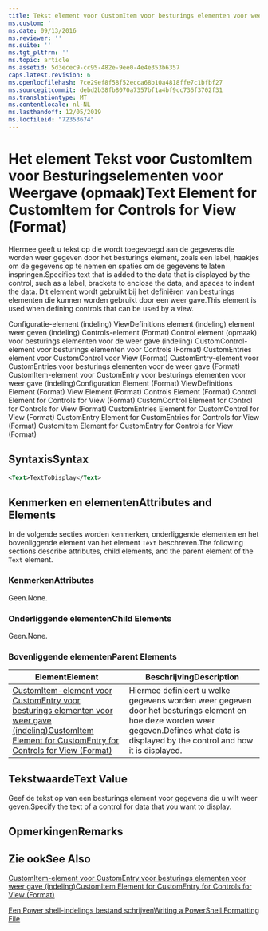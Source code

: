 ```yaml
---
title: Tekst element voor CustomItem voor besturings elementen voor weer gave (indeling) | Microsoft Docs
ms.custom: ''
ms.date: 09/13/2016
ms.reviewer: ''
ms.suite: ''
ms.tgt_pltfrm: ''
ms.topic: article
ms.assetid: 5d3ecec9-cc95-482e-9ee0-4e4e353b6357
caps.latest.revision: 6
ms.openlocfilehash: 7ce29ef8f58f52ecca68b10a4818ffe7c1bfbf27
ms.sourcegitcommit: debd2b38fb8070a7357bf1a4bf9cc736f3702f31
ms.translationtype: MT
ms.contentlocale: nl-NL
ms.lasthandoff: 12/05/2019
ms.locfileid: "72353674"
---
```

# <a name="text-element-for-customitem-for-controls-for-view-format"></a><span data-ttu-id="1477b-102">Het element Tekst voor CustomItem voor Besturingselementen voor Weergave (opmaak)</span><span class="sxs-lookup"><span data-stu-id="1477b-102">Text Element for CustomItem for Controls for View (Format)</span></span>

<span data-ttu-id="1477b-103">Hiermee geeft u tekst op die wordt toegevoegd aan de gegevens die worden weer gegeven door het besturings element, zoals een label, haakjes om de gegevens op te nemen en spaties om de gegevens te laten inspringen.</span><span class="sxs-lookup"><span data-stu-id="1477b-103">Specifies text that is added to the data that is displayed by the control, such as a label, brackets to enclose the data, and spaces to indent the data.</span></span> <span data-ttu-id="1477b-104">Dit element wordt gebruikt bij het definiëren van besturings elementen die kunnen worden gebruikt door een weer gave.</span><span class="sxs-lookup"><span data-stu-id="1477b-104">This element is used when defining controls that can be used by a view.</span></span>

<span data-ttu-id="1477b-105">Configuratie-element (indeling) ViewDefinitions element (indeling) element weer geven (indeling) Controls-element (Format) Control element (opmaak) voor besturings elementen voor de weer gave (indeling) CustomControl-element voor besturings elementen voor Controls (Format) CustomEntries element voor CustomControl voor View (Format) CustomEntry-element voor CustomEntries voor besturings elementen voor de weer gave (Format) CustomItem-element voor CustomEntry voor besturings elementen voor weer gave (indeling)</span><span class="sxs-lookup"><span data-stu-id="1477b-105">Configuration Element (Format) ViewDefinitions Element (Format) View Element (Format) Controls Element (Format) Control Element for Controls for View (Format) CustomControl Element for Control for Controls for View (Format) CustomEntries Element for CustomControl for View (Format) CustomEntry Element for CustomEntries for Controls for View (Format) CustomItem Element for CustomEntry for Controls for View (Format)</span></span>

## <a name="syntax"></a><span data-ttu-id="1477b-106">Syntaxis</span><span class="sxs-lookup"><span data-stu-id="1477b-106">Syntax</span></span>

```xml
<Text>TextToDisplay</Text>
```

## <a name="attributes-and-elements"></a><span data-ttu-id="1477b-107">Kenmerken en elementen</span><span class="sxs-lookup"><span data-stu-id="1477b-107">Attributes and Elements</span></span>

<span data-ttu-id="1477b-108">In de volgende secties worden kenmerken, onderliggende elementen en het bovenliggende element van het element `Text` beschreven.</span><span class="sxs-lookup"><span data-stu-id="1477b-108">The following sections describe attributes, child elements, and the parent element of the `Text` element.</span></span>

### <a name="attributes"></a><span data-ttu-id="1477b-109">Kenmerken</span><span class="sxs-lookup"><span data-stu-id="1477b-109">Attributes</span></span>

<span data-ttu-id="1477b-110">Geen.</span><span class="sxs-lookup"><span data-stu-id="1477b-110">None.</span></span>

### <a name="child-elements"></a><span data-ttu-id="1477b-111">Onderliggende elementen</span><span class="sxs-lookup"><span data-stu-id="1477b-111">Child Elements</span></span>

<span data-ttu-id="1477b-112">Geen.</span><span class="sxs-lookup"><span data-stu-id="1477b-112">None.</span></span>

### <a name="parent-elements"></a><span data-ttu-id="1477b-113">Bovenliggende elementen</span><span class="sxs-lookup"><span data-stu-id="1477b-113">Parent Elements</span></span>

|<span data-ttu-id="1477b-114">Element</span><span class="sxs-lookup"><span data-stu-id="1477b-114">Element</span></span>|<span data-ttu-id="1477b-115">Beschrijving</span><span class="sxs-lookup"><span data-stu-id="1477b-115">Description</span></span>|
|-------------|-----------------|
|[<span data-ttu-id="1477b-116">CustomItem-element voor CustomEntry voor besturings elementen voor weer gave (indeling)</span><span class="sxs-lookup"><span data-stu-id="1477b-116">CustomItem Element for CustomEntry for Controls for View (Format)</span></span>](./customitem-element-for-customentry-for-controls-for-view-format.md)|<span data-ttu-id="1477b-117">Hiermee definieert u welke gegevens worden weer gegeven door het besturings element en hoe deze worden weer gegeven.</span><span class="sxs-lookup"><span data-stu-id="1477b-117">Defines what data is displayed by the control and how it is displayed.</span></span>|

## <a name="text-value"></a><span data-ttu-id="1477b-118">Tekstwaarde</span><span class="sxs-lookup"><span data-stu-id="1477b-118">Text Value</span></span>

<span data-ttu-id="1477b-119">Geef de tekst op van een besturings element voor gegevens die u wilt weer geven.</span><span class="sxs-lookup"><span data-stu-id="1477b-119">Specify the text of a control for data that you want to display.</span></span>

## <a name="remarks"></a><span data-ttu-id="1477b-120">Opmerkingen</span><span class="sxs-lookup"><span data-stu-id="1477b-120">Remarks</span></span>

## <a name="see-also"></a><span data-ttu-id="1477b-121">Zie ook</span><span class="sxs-lookup"><span data-stu-id="1477b-121">See Also</span></span>

[<span data-ttu-id="1477b-122">CustomItem-element voor CustomEntry voor besturings elementen voor weer gave (indeling)</span><span class="sxs-lookup"><span data-stu-id="1477b-122">CustomItem Element for CustomEntry for Controls for View (Format)</span></span>](./customitem-element-for-customentry-for-controls-for-view-format.md)

[<span data-ttu-id="1477b-123">Een Power shell-indelings bestand schrijven</span><span class="sxs-lookup"><span data-stu-id="1477b-123">Writing a PowerShell Formatting File</span></span>](./writing-a-powershell-formatting-file.md)
